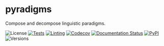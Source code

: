# pyradigms

Compose and decompose linguistic paradigms.

![License](https://img.shields.io/github/license/fmatter/pyradigms)
[![Tests](https://img.shields.io/github/actions/workflow/status/fmatter/pyradigms/tests.yml?label=tests)](https://github.com/fmatter/pyradigms/actions/workflows/tests.yml)
[![Linting](https://img.shields.io/github/actions/workflow/status/fmatter/pyradigms/lint.yml?label=linting)](https://github.com/fmatter/pyradigms/actions/workflows/lint.yml)
[![Codecov](https://img.shields.io/codecov/c/github/fmatter/pyradigms)](https://app.codecov.io/gh/fmatter/pyradigms/)
[![Documentation Status](https://readthedocs.org/projects/pyradigms/badge/?version=latest)](https://pyradigms.readthedocs.io/en/latest/?badge=latest)
[![PyPI](https://img.shields.io/pypi/v/pyradigms.svg)](https://pypi.org/project/pyradigms)
![Versions](https://img.shields.io/pypi/pyversions/pyradigms)